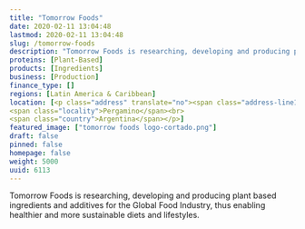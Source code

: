 ```yaml
---
title: "Tomorrow Foods"
date: 2020-02-11 13:04:48
lastmod: 2020-02-11 13:04:48
slug: /tomorrow-foods
description: "Tomorrow Foods is researching, developing and producing plant based ingredients and additives for the Global Food Industry, thus enabling healthier and more sustainable diets and lifestyles."
proteins: [Plant-Based]
products: [Ingredients]
business: [Production]
finance_type: []
regions: [Latin America & Caribbean]
location: [<p class="address" translate="no"><span class="address-line1">Castelli</span><br>
<span class="locality">Pergamino</span><br>
<span class="country">Argentina</span></p>]
featured_image: ["tomorrow foods logo-cortado.png"]
draft: false
pinned: false
homepage: false
weight: 5000
uuid: 6113
---
```

<p>Tomorrow Foods is researching, developing and producing plant based ingredients and additives for the Global Food Industry, thus enabling healthier and more sustainable diets and lifestyles.</p>
